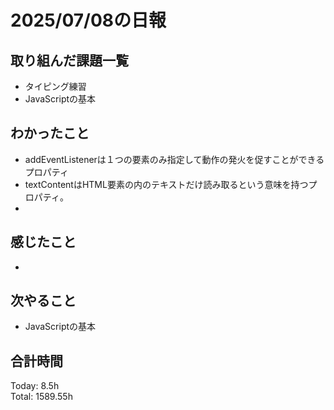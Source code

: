 # 2025/07/08の日報
## 取り組んだ課題一覧
* タイピング練習
* JavaScriptの基本
## わかったこと 
*  addEventListenerは１つの要素のみ指定して動作の発火を促すことができるプロパティ
*  textContentはHTML要素の内のテキストだけ読み取るという意味を持つプロパティ。
*  
## 感じたこと
* 
## 次やること
* JavaScriptの基本
##  合計時間 
Today: 8.5h<br>
Total: 1589.55h
